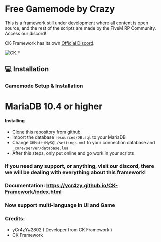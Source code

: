 # Free Gamemode by Crazy
This is a framework still under development where all content is open source, and the rest of the scripts are made by the FiveM RP Community. Access our discord!

CK-Framework has its own [Official Discord](https://discord.io/ckframework).

![CK.F](https://cdn.discordapp.com/attachments/571854796831719441/683020504537366541/CK_logo.png)

## 💻 Installation

### Gamemode Setup & Installation

# MariaDB 10.4 or higher

#### Installing

-   Clone this repository from github.
-   Import the database `resources/DB.sql` to your MariaDB
-   Change `GHMattiMySQL/settings.xml` to your connection database and `_core/server/database.lua`
-   After this steps, only put online and go work in your scripts

### If you need any support, or anything, visit our discord, there we will be dealing with everything about this framework!


### Documentation: https://ycr4zy.github.io/CK-Framework/index.html

### Now support multi-language in UI and Game

### Credits:
  - yCr4zY#2802 ( Developer from CK Framework )
  - CK Framework
